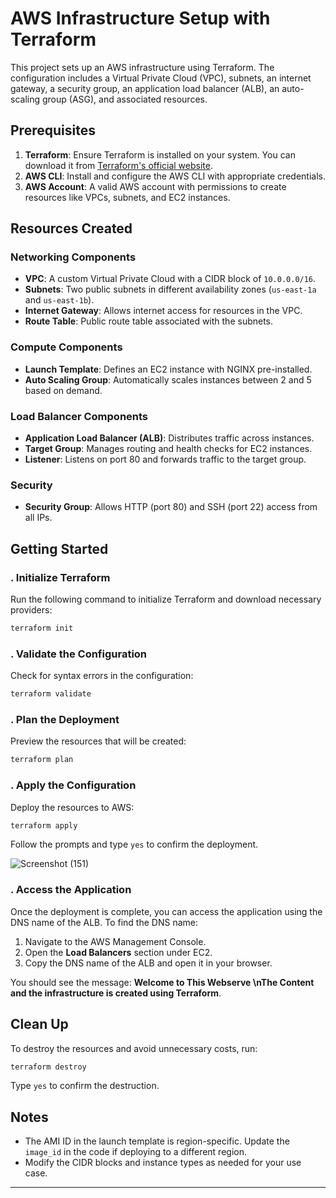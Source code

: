 # AWS Infrastructure Setup with Terraform

This project sets up an AWS infrastructure using Terraform. The configuration includes a Virtual Private Cloud (VPC), subnets, an internet gateway, a security group, an application load balancer (ALB), an auto-scaling group (ASG), and associated resources.

## Prerequisites

1. **Terraform**: Ensure Terraform is installed on your system. You can download it from [Terraform's official website](https://www.terraform.io/downloads).
2. **AWS CLI**: Install and configure the AWS CLI with appropriate credentials.
3. **AWS Account**: A valid AWS account with permissions to create resources like VPCs, subnets, and EC2 instances.

## Resources Created

### Networking Components
- **VPC**: A custom Virtual Private Cloud with a CIDR block of `10.0.0.0/16`.
- **Subnets**: Two public subnets in different availability zones (`us-east-1a` and `us-east-1b`).
- **Internet Gateway**: Allows internet access for resources in the VPC.
- **Route Table**: Public route table associated with the subnets.

### Compute Components
- **Launch Template**: Defines an EC2 instance with NGINX pre-installed.
- **Auto Scaling Group**: Automatically scales instances between 2 and 5 based on demand.

### Load Balancer Components
- **Application Load Balancer (ALB)**: Distributes traffic across instances.
- **Target Group**: Manages routing and health checks for EC2 instances.
- **Listener**: Listens on port 80 and forwards traffic to the target group.

### Security
- **Security Group**: Allows HTTP (port 80) and SSH (port 22) access from all IPs.

## Getting Started

### . Initialize Terraform
Run the following command to initialize Terraform and download necessary providers:
```bash
terraform init
```

### . Validate the Configuration
Check for syntax errors in the configuration:
```bash
terraform validate
```

### . Plan the Deployment
Preview the resources that will be created:
```bash
terraform plan
```

### . Apply the Configuration
Deploy the resources to AWS:
```bash
terraform apply
```
Follow the prompts and type `yes` to confirm the deployment.

![Screenshot (151)](https://github.com/user-attachments/assets/7a495137-2095-4340-8a09-7452866b4de0)

### . Access the Application
Once the deployment is complete, you can access the application using the DNS name of the ALB. To find the DNS name:
1. Navigate to the AWS Management Console.
2. Open the **Load Balancers** section under EC2.
3. Copy the DNS name of the ALB and open it in your browser.

You should see the message: **Welcome to This Webserve</h1> \nThe Content and the infrastructure is created using Terraform**.

## Clean Up
To destroy the resources and avoid unnecessary costs, run:
```bash
terraform destroy
```
Type `yes` to confirm the destruction.

## Notes
- The AMI ID in the launch template is region-specific. Update the `image_id` in the code if deploying to a different region.
- Modify the CIDR blocks and instance types as needed for your use case.


---

